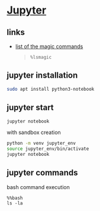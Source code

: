 # [Jupyter](https://jupyter.org/)

## links
* [list of the magic commands](https://ipython.readthedocs.io/en/stable/interactive/magics.html)
  > `%lsmagic`


## jupyter installation
```sh
sudo apt install python3-notebook
```

## jupyter start
```sh
jupyter notebook
```
with sandbox creation
```sh
python -m venv jupyter_env
source jupyter_env/bin/activate   
jupyter notebook
```


## jupyter commands
bash command execution
```
%%bash
ls -la
```
